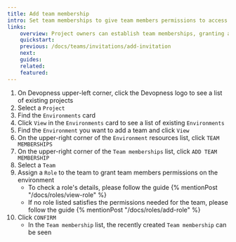 ```yaml
---
title: Add team membership
intro: Set team memberships to give team members permissions to access and manage an environment and its resources based on the assigned role.
links:
    overview: Project owners can establish team memberships, granting access to team members based on the assigned role.
    quickstart:
    previous: /docs/teams/invitations/add-invitation
    next:
    guides:
    related:
    featured:
---
```


1. On Devopness upper-left corner, click the Devopness logo to see a list of existing projects
1. Select a `Project`
1. Find the `Environments` card
1. Click `View` in the `Environments` card to see a list of existing `Environments`
1. Find the `Environment` you want to add a team and click `View`
1. On the upper-right corner of the `Environment` resources list, click `TEAM MEMBERSHIPS`
1. On the upper-right corner of the `Team memberships` list, click `ADD TEAM MEMBERSHIP`
1. Select a `Team`
1. Assign a `Role` to the team to grant team members permissions on the environment
    - To check a role's details, please follow the guide {% mentionPost "/docs/roles/view-role" %}
    - If no role listed satisfies the permissions needed for the team, please follow the guide {% mentionPost "/docs/roles/add-role" %}
1. Click `CONFIRM`
    - In the `Team membership` list, the recently created `Team membership` can be seen
